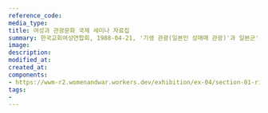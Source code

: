 ```yaml
---
reference_code:
media_type:
title: 여성과 관광문화 국제 세미나 자료집
summary: 한국교회여성연합회, 1988-04-21, '기생 관광(일본인 성매매 관광)'과 일본군'위안부' 문제를 최초로 제기한 한국교회여성연합회는 1988년 서울올림픽을 앞두고 4월 21일부터 23일까지 제주도에서 <여성과 관광문화 국제 세미나>를 개최했다. 당시 행사에서 윤정옥은 '정신대' 문제 조사결과를 발표했다.  
image:
description:
modified_at:
created_at:
components:
- https://wwm-r2.womenandwar.workers.dev/exhibition/ex-04/section-01-right/5-2_여성과%20관광문화%20자료집.jpg
tags:
-
---
```

